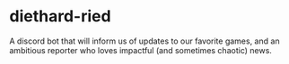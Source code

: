 # diethard-ried
A discord bot that will inform us of updates to our favorite games, and an ambitious reporter who loves impactful (and sometimes chaotic) news.
